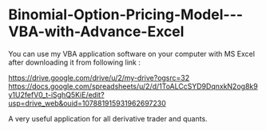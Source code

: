 # Binomial-Option-Pricing-Model---VBA-with-Advance-Excel
You can use my VBA application software on your computer with MS Excel after downloading it from following link :

https://drive.google.com/drive/u/2/my-drive?ogsrc=32
https://docs.google.com/spreadsheets/u/2/d/1ToALCcSYD9DqnxkN2og8k9y1U2fefV0_t-iSghQ5KiE/edit?usp=drive_web&ouid=107881915931962697230


A very useful application for all derivative trader and quants.
